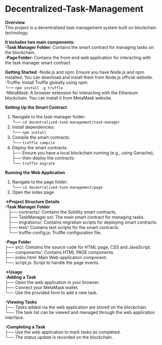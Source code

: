 # Decentralized-Task-Management
**Overview**<br />
This project is a decentralized task management system built on blockchain technology. <br />

**It includes two main components:**<br />
**-Task Manager Folder:** Contains the smart contract for managing tasks on the blockchain.<br />
**-Page Folder:** Contains the front-end web application for interacting with the task manager smart contract.<br />


**Getting Started**
-Node.js and npm: Ensure you have Node.js and npm installed. You can download and install them from Node.js official website.<br />
-Truffle: Install Truffle globally using npm:<br />
 └── ``` npm install -g truffle ```<br />
-MetaMask: A browser extension for interacting with the Ethereum blockchain. You can install it from MetaMask website.<br />

**Setting Up the Smart Contract**<br />
1. Navigate to the task-manager folder:<br />
   └── ``` cd decentralized-task-management/task-manager ```<br />
2. Install dependencies:<br />
   └── ``` npm install ```<br />
3. Compile the smart contracts:<br />
   └── ``` truffle compile ```<br />
4. Deploy the smart contracts:<br />
   ├── Ensure you have a local blockchain running (e.g., using Ganache),<br />
   ├── then deploy the contracts:<br />
   └── ``` truffle migrate ```<br />

**Running the Web Application**<br />
1. Navigate to the page folder:<br />
   └── ``` cd decentralized-task-management/page ```<br />
2. Open the index page<br />


**->Project Structure Details**<br />
**-Task Manager Folder**<br />
   ├── contracts/: Contains the Solidity smart contracts.<br />
   ├── TaskManager.sol: The main smart contract for managing tasks.<br />
   ├── migrations/: Contains migration scripts for deploying smart contracts.<br />
   ├── test/: Contains test scripts for the smart contracts.<br />
   └── truffle-config.js: Truffle configuration file.<br />


**-Page Folde**r<br />
  ├── src/: Contains the source code for HTML page, CSS and JavaScript.<br />
  ├── components/: Contains HTML PAGE components.<br />
  ├── index.html: Main Web-application component.<br />
  └── script.js: Script to handle the page events.<br />

**->Usage**<br />
**-Adding a Task**<br />
  ├── Open the web application in your browser.<br />
  ├── Connect your MetaMask wallet.<br />
  └── Use the provided form to add a new task.<br />

**-Viewing Tasks**<br />
  ├── Tasks added via the web application are stored on the blockchain.<br />
  └── The task list can be viewed and managed through the web application interface.<br />

**-Completing a Task**<br />
  ├── Use the web application to mark tasks as completed.<br />
  └── The status update is recorded on the blockchain.<br />
